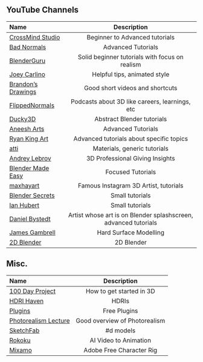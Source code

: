 ## YouTube Channels
| Name                                | Description                                          |     
|:----------------------------------- |:----------------------------------------------------:|
| [CrossMind Studio](https://www.youtube.com/channel/UCHihootMqyGz175gqOPahtw)| Beginner to Advanced tutorials| 
|[Bad Normals](https://www.youtube.com/watch?v=9ubfb2K6mL0)|Advanced Tutorials|
|[BlenderGuru](https://www.youtube.com/channel/UCOKHwx1VCdgnxwbjyb9Iu1g)|Solid beginner tutorials with focus on realism|
|[Joey Carlino](https://www.youtube.com/watch?v=K-L2eIHu7ic)| Helpful tips, animated style|
|[Brandon’s Drawings](https://www.youtube.com/channel/UCGjfA1YYb7NQ5ssb_rokO5g)|Good short videos and shortcuts|
|[FlippedNormals](https://www.youtube.com/watch?v=NDW8yLIv5y4)|Podcasts about 3D like careers, learnings, etc|
|[Ducky3D](https://www.youtube.com/channel/UCuNhGhbemBkdflZ1FGJ0lUQ/videos)|Abstract Blender tutorials|
|[Aneesh Arts](https://www.youtube.com/channel/UCuNhGhbemBkdflZ1FGJ0lUQ/videos)|Advanced Tutorials|
|[Ryan King Art](https://www.youtube.com/watch?v=MBy62M7TcgY&t=108s)| Advanced tutorials about specific topics|
|[atti](https://www.youtube.com/@attimp4/videos)| Materials, generic tutorials|
|[Andrey Lebrov](https://www.youtube.com/@AndreyLebrov/videos)|3D Professional Giving Insights|
|[Blender Made Easy](https://www.youtube.com/watch?v=xrw7-cbtQBA&t=535s)|Focused Tutorials|
|[maxhayart](https://www.youtube.com/watch?v=dEybjA6G5Lg&t=2s)|Famous Instagram 3D Artist, tutorials|
|[Blender Secrets]( https://www.youtube.com/c/BlenderSecrets/videos)|Small tutorials|
|[Ian Hubert](https://www.youtube.com/user/mrdodobird)|Small tutorials|
|[Daniel Bystedt](https://www.youtube.com/channel/UC5i9q7lTE1Ad6lK-PTGROhg)|Artist whose art is on Blender splashscreen, advanced tutorials|
|[James Gambrell](https://www.youtube.com/watch?v=D-6V6pmj6iw)|Hard Surface Modelling|
|[2D Blender](https://www.youtube.com/channel/UCkSZbjB0mf72Td1jRuLL9qQ)|2D Blender|



## Misc.
| Name                                | Description                                          |     
|:----------------------------------- |:----------------------------------------------------:|
|[100 Day Project](https://medium.com/the-100-day-project/100-days-of-3d-4b28a514f3ac)|How to get started in 3D|
|[HDRI Haven]( https://polyhaven.com/)|HDRIs|
|[Plugins](https://www.vfxmed.com/category/downloads/)|Free Plugins|
|[Photorealism Lecture](https://www.youtube.com/watch?v=Z8AAX-ENWvQ&t=555s)|Good overview of Photorealism|
|[SketchFab](https://sketchfab.com/feed)|#d models|
|[Rokoku](https://www.rokoko.com/)|AI Video to Animation|
|[Mixamo](https://www.mixamo.com/)|Adobe Free Character Rig|
